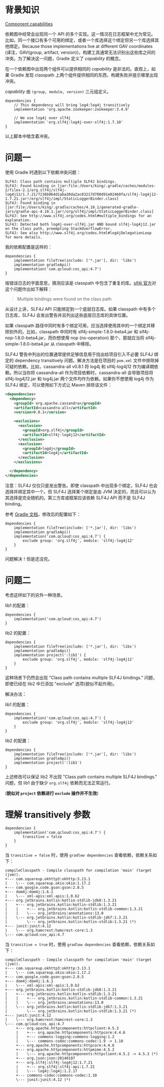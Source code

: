 # 背景知识
[Component capabilities](https://docs.gradle.org/current/userguide/managing_transitive_dependencies.html#sec:capabilities)

依赖图中经常会出现同一个 API 的多个实现。这一情况在日志框架中尤为常见。比如，同一个接口有多个可用的绑定，或者一个库选择这个绑定但另一个库选择其他绑定。Because those implementations live at different GAV coordinates (译注，GAV(group, artifact, version))，构建工具通常无法识别出这些库之间的冲突。为了解决这一问题，Gradle 定义了 *capability* 的概念。

在一个依赖图中出现两个组件可以提供相同的 *capability* 是非法的。直观上，如果 Gradle 发现 classpath 上两个组件提供相同的东西，构建失败并提示哪里出现冲突。

*capability* 由 `(group, module, version)` 三元组定义。

```
dependencies {
    // This dependency will bring log4:log4j transitively
    implementation 'org.apache.zookeeper:zookeeper:3.4.9'

    // We use log4j over slf4j
    implementation 'org.slf4j:log4j-over-slf4j:1.7.10'
}
```

以上脚本中暗含着冲突。


# 问题一
使用 Gradle 时遇到以下依赖冲突问题：

```
SLF4J: Class path contains multiple SLF4J bindings.
SLF4J: Found binding in [jar:file:/Users/king/.gradle/caches/modules-2/files-2.1/org.slf4j/slf4j-log4j12/1.7.21/7238b064d1aba20da2ac03217d700d91e02460fa/slf4j-log4j12-1.7.21.jar!/org/slf4j/impl/StaticLoggerBinder.class]
SLF4J: Found binding in [jar:file:/Users/king/.gradle/caches/4.10.1/generated-gradle-jars/gradle-api-4.10.1.jar!/org/slf4j/impl/StaticLoggerBinder.class]
SLF4J: See http://www.slf4j.org/codes.html#multiple_bindings for an explanation.
SLF4J: Detected both log4j-over-slf4j.jar AND bound slf4j-log4j12.jar on the class path, preempting StackOverflowError. 
SLF4J: See also http://www.slf4j.org/codes.html#log4jDelegationLoop for more details.
```

我的依赖配置是这样的：

```
dependencies {
    implementation fileTree(include: ['*.jar'], dir: 'libs')
    implementation gradleApi()
    implementation('com.qcloud:cos_api:4.7')
}
```

按错误日志的字面意思，猜测应该是 classpath 中包含了重复的库。[slf4j 官方](http://www.slf4j.org/codes.html#multiple_bindings)对这个问题作出如下解释：

> Multiple bindings were found on the class path

从设计上讲，SLF4J API 只能绑定到一个底层日志库。如果 classpath 中有多个日志库，SLF4J 会发出警告并且列出这些底层日志库的具体位置。

如果 classpath 路径中同时有多个绑定可用，应当选择使用其中的一个绑定并移除别外的。比如，classpath 中同时有 slf4j-simple-1.8.0-beta4.jar 和 slf4j-nop-1.8.0-beta4.jar，而你想使用 nop (no-operation) 那个，那就应当将 slf4j-simple-1.8.0-beta4.jar 从 classpath 中移除。

SLF4J 警告中列出的位置通常提供足够信息用于找出给项目引入不必要 SLF4J 绑定的 dependency transitively 问题。解决方法是在项目的 `pom.xml` 文件中排除掉可疑的依赖。比如，cassandra-all v0.8.1 将 log4j 和 slf4j-log4j12 作为编译期依赖。所以当你将 cassandra-all 作为项目依赖时，cassandra-all 会导致项目将 slf4j-log4j12.jar 和 log4j.jar 两个文件均作为依赖。如果你不想使用 log4j 作为 SLF4J 绑定，可以使用如下方式让 Maven 排除该文件：

```xml
<dependencies>
  <dependency>
    <groupId> org.apache.cassandra</groupId>
    <artifactId>cassandra-all</artifactId>
    <version>0.8.1</version>

    <exclusions>
      <exclusion> 
        <groupId>org.slf4j</groupId>
        <artifactId>slf4j-log4j12</artifactId>
      </exclusion>
      <exclusion> 
        <groupId>log4j</groupId>
        <artifactId>log4j</artifactId>
      </exclusion>
    </exclusions> 

  </dependency>
</dependencies>
```

注意：SLF4J 仅仅只是发出警告。即使 classpath 中出现多个绑定，SLF4J 也会选择并绑定其中一个。但 SLF4J 选择某个绑定是由 JVM 决定的，而且可以认为其选择是完全随机的。第三方库或框架应该依赖 SLF4J API 而不是 SLF4J binding。


参考 [Gradle 文档](https://docs.gradle.org/current/userguide/managing_transitive_dependencies.html)，修改后的配置如下：

```
dependencies {
    implementation fileTree(include: ['*.jar'], dir: 'libs')
    implementation gradleApi()
    implementation('com.qcloud:cos_api:4.7') {
        exclude group: 'org.slf4j', module: 'slf4j-log4j12'
    }
}
```

问题解决！但是还没完。

# 问题二
考虑这样如下的另外一种场景。

lib1 的配置：

```
dependencies {
    implementation('com.qcloud:cos_api:4.7') 
}
```

lib2 的配置：

```
dependencies {
    implementation fileTree(include: ['*.jar'], dir: 'libs')
    implementation gradleApi()
    implementation project(':lib1') {
        exclude group: 'org.slf4j', module: 'slf4j-log4j12'        
    }
}
```

这种场景下仍然会出现 "Class path contains multiple SLF4J bindings." 问题，即使已经在 lib2 中已添加 "exclude" 选项(貌似不起作用)。

解决办法：

lib1 的配置：

```
dependencies {
    implementation('com.qcloud:cos_api:4.7') {
        exclude group: 'org.slf4j', module: 'slf4j-log4j12'        
    }        
}
```

lib2 的配置：

```
dependencies {
    implementation fileTree(include: ['*.jar'], dir: 'libs')
    implementation gradleApi()
    implementation project(':lib1') 
}
```

上述修改可以保证 lib2 不出现 "Class path contains multiple SLF4J bindings." 问题，但 lib1 由于缺少 `org.slf4j` 依赖而无法正常运行。

(**貌似对 `project` 依赖进行 `exclude` 操作并不生效**)

# 理解 transitively 参数

```
dependencies {
    implementation('com.qcloud:cos_api:4.7') {
        transitive = false
    }
}
```

当 `transitive = false` 时，使用 `gradlew dependencies` 查看依赖，依赖关系如下：

```
compileClasspath - Compile classpath for compilation 'main' (target  (jvm)).
+--- com.squareup.okhttp3:okhttp:3.13.1
|    \--- com.squareup.okio:okio:1.17.2
+--- com.google.code.gson:gson:2.8.5
+--- dom4j:dom4j:1.6.1
|    \--- xml-apis:xml-apis:1.0.b2
+--- org.jetbrains.kotlin:kotlin-stdlib-jdk8:1.3.21
|    +--- org.jetbrains.kotlin:kotlin-stdlib:1.3.21
|    |    +--- org.jetbrains.kotlin:kotlin-stdlib-common:1.3.21
|    |    \--- org.jetbrains:annotations:13.0
|    \--- org.jetbrains.kotlin:kotlin-stdlib-jdk7:1.3.21
|         \--- org.jetbrains.kotlin:kotlin-stdlib:1.3.21 (*)
+--- junit:junit:4.12
|    \--- org.hamcrest:hamcrest-core:1.3
\--- com.qcloud:cos_api:4.7
```

当 `transitive = true` 时，使用 `gradlew dependencies` 查看依赖，依赖关系如下：

```
compileClasspath - Compile classpath for compilation 'main' (target  (jvm)).
+--- com.squareup.okhttp3:okhttp:3.13.1
|    \--- com.squareup.okio:okio:1.17.2
+--- com.google.code.gson:gson:2.8.5
+--- dom4j:dom4j:1.6.1
|    \--- xml-apis:xml-apis:1.0.b2
+--- org.jetbrains.kotlin:kotlin-stdlib-jdk8:1.3.21
|    +--- org.jetbrains.kotlin:kotlin-stdlib:1.3.21
|    |    +--- org.jetbrains.kotlin:kotlin-stdlib-common:1.3.21
|    |    \--- org.jetbrains:annotations:13.0
|    \--- org.jetbrains.kotlin:kotlin-stdlib-jdk7:1.3.21
|         \--- org.jetbrains.kotlin:kotlin-stdlib:1.3.21 (*)
+--- junit:junit:4.12
|    \--- org.hamcrest:hamcrest-core:1.3
\--- com.qcloud:cos_api:4.7
     +--- org.apache.httpcomponents:httpclient:4.5.3
     |    +--- org.apache.httpcomponents:httpcore:4.4.6
     |    +--- commons-logging:commons-logging:1.2
     |    \--- commons-codec:commons-codec:1.9 -> 1.10
     +--- org.apache.httpcomponents:httpcore:4.4.6
     +--- org.apache.httpcomponents:httpmime:4.5.2
     |    \--- org.apache.httpcomponents:httpclient:4.5.2 -> 4.5.3 (*)
     +--- org.json:json:20140107
     +--- org.slf4j:slf4j-log4j12:1.7.21
     |    +--- org.slf4j:slf4j-api:1.7.21
     |    \--- log4j:log4j:1.2.17
     +--- commons-codec:commons-codec:1.10
     \--- junit:junit:4.12 (*)
```
